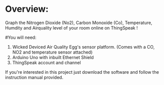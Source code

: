 # Overview:
Graph the Nitrogen Dioxide (No2), Carbon Monoxide (Co), Temperature, Humdity and Airquality level of your room online on ThingSpeak ! 

#You will need:
1. Wicked Deviced Air Quality Egg's sensor platform. (Comes with a CO, NO2 and temperature sensor attached) 
2. Arduino Uno with inbuilt Ethernet Shield 
3. ThingSpeak account and channel

If you're interested in this project just download the software and follow the instruction manual provided. 


